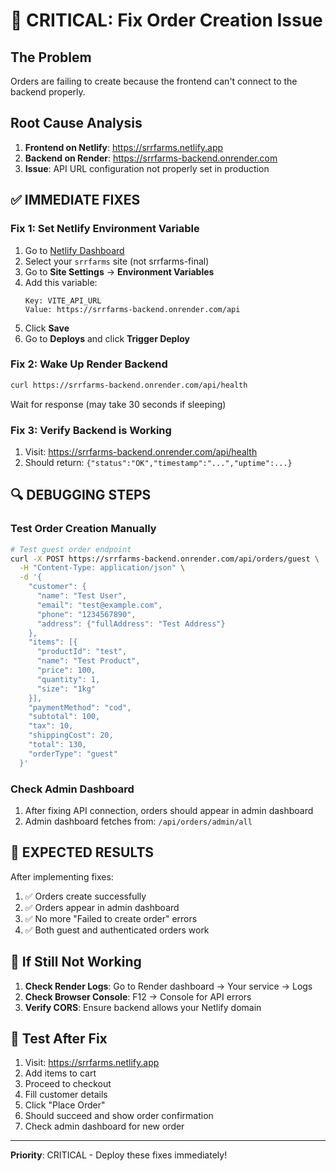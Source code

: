 # 🚀 CRITICAL: Fix Order Creation Issue

## The Problem
Orders are failing to create because the frontend can't connect to the backend properly.

## Root Cause Analysis
1. **Frontend on Netlify**: https://srrfarms.netlify.app  
2. **Backend on Render**: https://srrfarms-backend.onrender.com
3. **Issue**: API URL configuration not properly set in production

## ✅ IMMEDIATE FIXES

### Fix 1: Set Netlify Environment Variable
1. Go to [Netlify Dashboard](https://app.netlify.com/)
2. Select your `srrfarms` site (not srrfarms-final)
3. Go to **Site Settings** → **Environment Variables**
4. Add this variable:
   ```
   Key: VITE_API_URL
   Value: https://srrfarms-backend.onrender.com/api
   ```
5. Click **Save**
6. Go to **Deploys** and click **Trigger Deploy**

### Fix 2: Wake Up Render Backend
```bash
curl https://srrfarms-backend.onrender.com/api/health
```
Wait for response (may take 30 seconds if sleeping)

### Fix 3: Verify Backend is Working
1. Visit: https://srrfarms-backend.onrender.com/api/health
2. Should return: `{"status":"OK","timestamp":"...","uptime":...}`

## 🔍 DEBUGGING STEPS

### Test Order Creation Manually
```bash
# Test guest order endpoint
curl -X POST https://srrfarms-backend.onrender.com/api/orders/guest \
  -H "Content-Type: application/json" \
  -d '{
    "customer": {
      "name": "Test User",
      "email": "test@example.com", 
      "phone": "1234567890",
      "address": {"fullAddress": "Test Address"}
    },
    "items": [{
      "productId": "test",
      "name": "Test Product", 
      "price": 100,
      "quantity": 1,
      "size": "1kg"
    }],
    "paymentMethod": "cod",
    "subtotal": 100,
    "tax": 10,
    "shippingCost": 20,
    "total": 130,
    "orderType": "guest"
  }'
```

### Check Admin Dashboard
1. After fixing API connection, orders should appear in admin dashboard
2. Admin dashboard fetches from: `/api/orders/admin/all`

## 🎯 EXPECTED RESULTS

After implementing fixes:
1. ✅ Orders create successfully
2. ✅ Orders appear in admin dashboard  
3. ✅ No more "Failed to create order" errors
4. ✅ Both guest and authenticated orders work

## 🚨 If Still Not Working

1. **Check Render Logs**: Go to Render dashboard → Your service → Logs
2. **Check Browser Console**: F12 → Console for API errors
3. **Verify CORS**: Ensure backend allows your Netlify domain

## 📱 Test After Fix
1. Visit: https://srrfarms.netlify.app
2. Add items to cart
3. Proceed to checkout
4. Fill customer details
5. Click "Place Order"
6. Should succeed and show order confirmation
7. Check admin dashboard for new order

---
**Priority**: CRITICAL - Deploy these fixes immediately!
